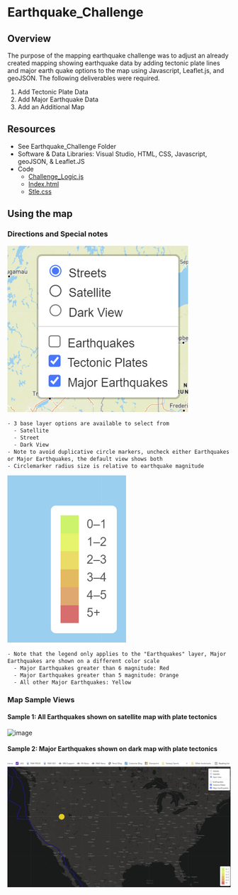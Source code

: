 # Earthquake_Challenge

## Overview
The purpose of the mapping earthquake challenge was to adjust an already created mapping showing earthquake data by adding tectonic plate lines and major earth quake options to the map using Javascript, Leaflet.js, and geoJSON. The following deliverables were required.
  1.  Add Tectonic Plate Data
  2.  Add Major Earthquake Data
  3.  Add an Additional Map
  
## Resources
  - See Earthquake_Challenge Folder
  - Software & Data Libraries: Visual Studio, HTML, CSS, Javascript, geoJSON, & Leaflet.JS
  - Code
    - [Challenge_Logic.js](https://github.com/sbretag/Mapping_Earthquakes/blob/main/Earthquake_Challenge/static/js/challenge_logic.js)
    - [Index.html](https://github.com/sbretag/Mapping_Earthquakes/blob/main/Earthquake_Challenge/index.html)
    - [Stle.css](https://github.com/sbretag/Mapping_Earthquakes/blob/main/Earthquake_Challenge/static/css/style.css)

## Using the map

### Directions and Special notes
![image](https://github.com/sbretag/Mapping_Earthquakes/blob/main/Earthquake_Challenge/Images/Map_Options.png)

    - 3 base layer options are available to select from
      - Satellite
      - Street
      - Dark View
    - Note to avoid duplicative circle markers, uncheck either Earthquakes or Major Earthquakes, the default view shows both
    - Circlemarker radius size is relative to earthquake magnitude

![image](https://github.com/sbretag/Mapping_Earthquakes/blob/main/Earthquake_Challenge/Images/Map_Legend.png)

    - Note that the legend only applies to the "Earthquakes" layer, Major Earthquakes are shown on a different color scale
      - Major Earthquakes greater than 6 magnitude: Red
      - Major Earthquakes greater than 5 magnitude: Orange
      - All other Major Earthquakes: Yellow

### Map Sample Views

#### Sample 1: All Earthquakes shown on satellite map with plate tectonics
![image](https://github.com/sbretag/Mapping_Earthquakes/blob/main/Earthquake_Challenge/Images/Sample_1_AllEarthquakes_Satellite.png)

#### Sample 2: Major Earthquakes shown on dark map with plate tectonics
![image](https://github.com/sbretag/Mapping_Earthquakes/blob/main/Earthquake_Challenge/Images/Sample_2_MajorEq_Dark.png)

